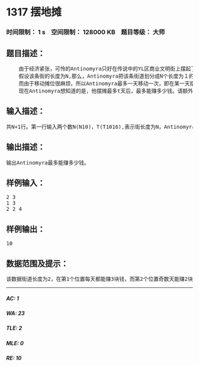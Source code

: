 # 1317 摆地摊   
### 时间限制： 1 s&nbsp;&nbsp;&nbsp;&nbsp;空间限制： 128000 KB&nbsp;&nbsp;&nbsp;&nbsp;题目等级： 大师  
## 题目描述：  

<pre>
    由于经济紧张，可怜的Antinomyra只好在传说中的YL区商业文明街上摆起了地摊卖作业-------本。Antinomyra为了赚更多的钱，于是了解了在这条街上各个位置每个时段摆摊的期望收入，然后期待不断地更换摆摊位置来使得自己的收入最多。
    假设该条街的长度为N,那么，Antinomyra把该条街道划分成N个长度为１的区间，Antinomyra可以在其中的任意一个区间摆摊。对于每一个区间，其摆摊的收益是随时间周期性变化的，比如３天为周期，第１天在该处摆摊能赚100元，第２天在该处摆摊能赚200元，第３天在该处摆摊要亏50元（可能碰上CG队）,那么第4、7、10…天同第一天，第5、8、11….天同第二天，第6,9,12…天同第3天。且对于每一个区间，周期数可以不相同。
    而由于移动摊位很麻烦，所以Antinomyra最多一天移动一次，即在某一天摆摊结束之后移动到另一个摊位，且由于Antinomyra懒，所以每次最多移动一个位置，即每次只能移到该天摊位旁边的两个位置中的一个，当然，也可以不移动。而摆摊的第一天可以选择任何一个位置。
    现在Antinomyra想知道的是，他摆摊最多t天后，最多能赚多少钱。请额外注意，Antinomyra可以在任意时刻收摊回家，并且再也不来，但是至少摆摊一天。
</pre>
  
  
## 输入描述：  

<pre>
共N+1行。第一行输入两个数N(N10)，T(T1016),表示街长度为N，Antinomyra准备摆摊T天。接下来N行，第i+1行输入格式为，先输入一个数M(M10)，表示区间i的收入周期长度，该行接下来的M个数表示周期中的每一天在该位置摆摊能收入多少。
</pre>
  
  
## 输出描述：  

<pre>
输出Antinomyra最多能赚多少钱。
</pre>
  
  
## 样例输入：  

<pre>
2 3
1 3
2 2 4
</pre>
  
  
## 样例输出：  

<pre>
10
</pre>
  
  
## 数据范围及提示：  

<pre>
该数据街道长度为2，在第1个位置每天都能赚3块钱，而第2个位置奇数天能赚2块钱，偶数天能赚4块钱，故Antinomyra第1天在1号位摆摊，第二天移到2号位，第三天又移回1号位置摆摊。
</pre>
  
  
***  

##### AC: 1  
##### WA: 23  
##### TLE: 2  
##### MLE: 0  
##### RE: 10  
